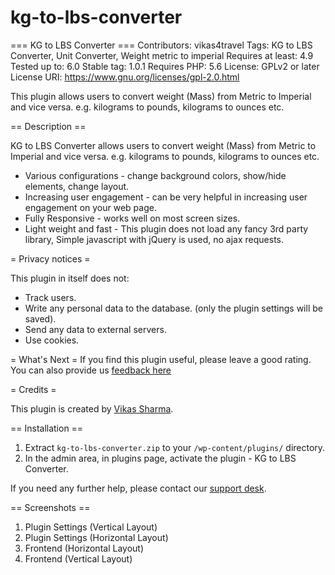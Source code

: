 # kg-to-lbs-converter

=== KG to LBS Converter ===
Contributors: vikas4travel
Tags: KG to LBS Converter, Unit Converter, Weight metric to imperial
Requires at least: 4.9
Tested up to: 6.0
Stable tag: 1.0.1
Requires PHP: 5.6
License: GPLv2 or later
License URI: https://www.gnu.org/licenses/gpl-2.0.html

This plugin allows users to convert weight (Mass) from Metric to Imperial and vice versa. e.g. kilograms to pounds, kilograms to ounces etc.

== Description ==

KG to LBS Converter  allows users to convert weight (Mass) from Metric to Imperial and vice versa. e.g. kilograms to pounds, kilograms to ounces etc.
* Various configurations - change background colors, show/hide elements, change layout.
* Increasing user engagement - can be very helpful in increasing user engagement on your web page.
* Fully Responsive - works well on most screen sizes.
* Light weight and fast - This plugin does not load any fancy 3rd party library, Simple javascript with jQuery is used, no ajax requests.

= Privacy notices =

This plugin in itself does not:

* Track users.
* Write any personal data to the database. (only the plugin settings will be saved).
* Send any data to external servers.
* Use cookies.

= What's Next =
If you find this plugin useful, please leave a good rating.
You can also provide us [feedback here](https://websolutionideas.com/provide-feedback/) 


= Credits =

This plugin is created by [Vikas Sharma](https://websolutionideas.com).

== Installation ==
1. Extract `kg-to-lbs-converter.zip` to your `/wp-content/plugins/` directory.
2. In the admin area, in plugins page, activate the plugin - KG to LBS Converter.

If you need any further help, please contact our [support desk](https://websolutionideas.com/provide-feedback/ "WebSolutionIdeas").


== Screenshots ==

1. Plugin Settings (Vertical Layout)
2. Plugin Settings (Horizontal Layout)
3. Frontend (Horizontal Layout)
4. Frontend (Vertical Layout)

